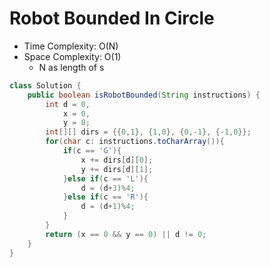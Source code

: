 # Robot Bounded In Circle

- Time Complexity: O(N)
- Space Complexity: O(1)
  - N as length of s

```java
class Solution {
    public boolean isRobotBounded(String instructions) {
        int d = 0,
            x = 0,
            y = 0;
        int[][] dirs = {{0,1}, {1,0}, {0,-1}, {-1,0}};
        for(char c: instructions.toCharArray()){
            if(c == 'G'){
                x += dirs[d][0];
                y += dirs[d][1];
            }else if(c == 'L'){
                d = (d+3)%4;
            }else if(c == 'R'){
                d = (d+1)%4;
            }
        }
        return (x == 0 && y == 0) || d != 0;
    }
}
```
